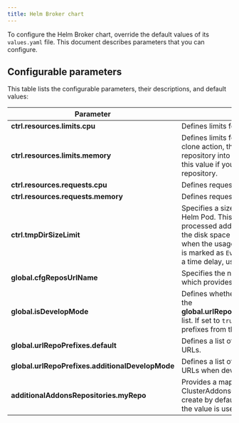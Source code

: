 ```yaml
---
title: Helm Broker chart
---
```


To configure the Helm Broker chart, override the default values of its `values.yaml` file. This document describes parameters that you can configure.

## Configurable parameters

This table lists the configurable parameters, their descriptions, and default values:

| Parameter | Description | Default value |
|-----------|-------------|---------------|
| **ctrl.resources.limits.cpu** | Defines limits for CPU resources. | `100m` |
| **ctrl.resources.limits.memory** | Defines limits for memory resources. During the clone action, the Git binary loads the whole repository into memory. You may need to adjust this value if you want to clone a bigger repository.| `76Mi` |
| **ctrl.resources.requests.cpu** | Defines requests for CPU resources. | `80m` |
| **ctrl.resources.requests.memory** | Defines requests for memory resources. | `32Mi` |
| **ctrl.tmpDirSizeLimit** | Specifies a size limit on the `tmp` directory in the Helm Pod. This directory is used to store processed addons. Eviction manager monitors the disk space used by the Pod and evicts it when the usage exceeds the limit. Then, the Pod is marked as `Evicted`. The limit is enforced with a time delay, usually about 10s. | `1Gi` |
| **global.cfgReposUrlName** | Specifies the name of the default ConfigMap which provides the URLs of addons repositories. | `helm-repos-urls` |
| **global.isDevelopMode** | Defines whether to accept URL prefixes from the **global.urlRepoPrefixes.additionalDevelopMode** list. If set to `true`, the Helm Broker accepts the prefixes from the list. | `false` |
| **global.urlRepoPrefixes.default** | Defines a list of accepted prefixes for repository URLs. | `'https://', 'git::', 'github.com/', 'bitbucket.org/'` |
| **global.urlRepoPrefixes.additionalDevelopMode** | Defines a list of accepted prefixes for repository URLs when develop mode is enabled. | `'http://'` |
| **additionalAddonsRepositories.myRepo** | Provides a map of additional ClusterAddonsConfiguration repositories to create by default. The key is used as a name and the value is used as a URL for the repository. | `github.com/myOrg/myRepo//addons/index.yaml` |
